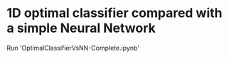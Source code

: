 # 1D optimal classifier compared with a simple Neural Network

Run 'OptimalClassifierVsNN-Complete.ipynb'


